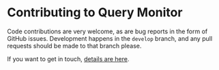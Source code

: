 # Contributing to Query Monitor

Code contributions are very welcome, as are bug reports in the form of GitHub issues. Development happens in the `develop` branch, and any pull requests should be made to that branch please.

If you want to get in touch, [details are here](https://johnblackbourn.com/about).
